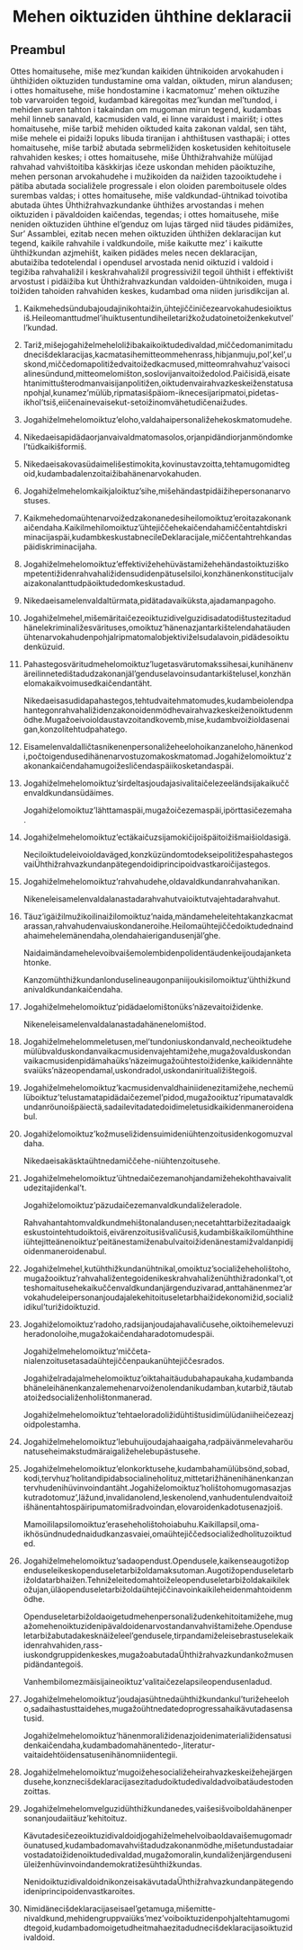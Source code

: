 <h1 align='center'>Mehen oiktuziden ühthine deklaracii</h1>
<h2>Preambul</h2>
<p>Ottes homaitusehe, miše mez’kundan kaikiden ühtnikoiden arvokahuden i ühthižiden oiktuziden tundustamine oma valdan, oiktuden, mirun alandusen; i
ottes homaitusehe, miše hondostamine i kacmatomuz’ mehen oiktuzihe tob varvaroiden tegoid, kudambad käregoitas mez’kundan mel’tundod, i mehiden suren tahton i takaindan om mugoman mirun tegend, kudambas mehil linneb sanavald, kacmusiden vald, ei linne varaidust i mairišt; i
ottes homaitusehe, miše tarbiž mehiden oiktuded kaita zakonan valdal, sen täht, miše mehele ei pidaiži lopuks libuda tiranijan i ahthištusen vasthapäi; i
ottes homaitusehe, miše tarbiž abutada sebrmeližiden kosketusiden kehitoitusele rahvahiden keskes; i
ottes homaitusehe, miše Ühthižrahvahiže mülüjad rahvahad vahvištoitiba käskkirjas ičeze uskondan mehiden päoiktuzihe, mehen personan arvokahudehe i mužikoiden da naižiden tazooiktudehe i pätiba abutada socialižele progressale i elon oloiden paremboitusele oldes surembas valdas; i
ottes homaitusehe, miše valdkundad-ühtnikad toivotiba abutada ühtes Ühthižrahvazkundanke ühthižes arvostandas i mehen oiktuziden i pävaldoiden kaičendas, tegendas; i
ottes homaitusehe, miše neniden oiktuziden ühthine el’genduz om lujas tärged niid täudes pidämižes,
Sur’ Assamblei,
ezitab necen mehen oiktuziden ühthižen deklaracijan kut tegend, kaikile rahvahile i valdkundoile, miše kaikutte mez’ i kaikutte ühthižkundan azjmehišt, kaiken pidädes meles necen deklaracijan, abutaižiba tedotelendal i opendusel arvostada nenid oiktuzid i valdoid i tegižiba rahvahaližil i keskrahvahaližil progressivižil tegoil ühthišt i effektivišt arvostust i pidäižiba kut Ühthižrahvazkundan valdoiden-ühtnikoiden, muga i toižiden tahoiden rahvahiden keskes, kudambad oma niiden jurisdikcijan al.</p>
<ol>
  <li>
    <p>Kaikmehedsündubajoudajinikohtaižin,ühtejiččiničezearvokahudesioiktusiš.Heileomanttudmel’ihuiktusentundiheiletarižkožudatoinetoiženkekutvel’l’kundad.</p>
  </li>
  <li>
    <p>Tariž,mišejogahiželmeheloližibakaikoiktudedivaldad,miččedomanimitadudnecišdeklaracijas,kacmatasihemitteommehenrass,hibjanmuju,pol’,kel’,uskond,miččedomapolitižedvaitoižedkacmused,mitteomrahvahuz’vaisocialinesündund,mitteomelomišton,soslovijanvaitoižedolod.Paičisidä,eisatehtanimittušterodmanvaisijanpolitižen,oiktudenvairahvazkeskeiženstatusanpohjal,kunamez’mülüb,ripmatasišpäiom-iknecesijaripmatoi,pidetas-ikhol’tsiš,eiičenainevaisekut-setoižinomvähetudičenaižudes.</p>
  </li>
  <li>
    <p>Jogahiželmehelomoiktuz’eloho,valdahaipersonaližehekoskmatomudehe.</p>
  </li>
  <li>
    <p>Nikedaeisapidädaorjanvaivaldmatomasolos,orjanpidändiorjanmöndomkel’tüdkaikišformiš.</p>
  </li>
  <li>
    <p>Nikedaeisakovasüdaimelišestimokita,kovinustavzoitta,tehtamugomidtegoid,kudambadalenzoitaižibahänenarvokahuden.</p>
  </li>
  <li>
    <p>Jogahiželmehelomkaikjaloiktuz’sihe,mišehändastpidäižihepersonanarvostuses.</p>
  </li>
  <li>
    <p>Kaikmehedomaühtenarvoižedzakonanedesiheilomoiktuz’eroitazakonankaičendaha.Kaikilmehilomoiktuz’ühtejiččehekaičendahamiččentahtdiskriminacijaspäi,kudambkeskustabnecileDeklaracijale,miččentahtrehkandaspäidiskriminacijaha.</p>
  </li>
  <li>
    <p>Jogahiželmehelomoiktuz’effektivižehehüvästamižehehändastoiktuziškompetentižidenrahvahaližidensudidenpätuselsiloi,konzhänenkonstitucijalvaizakonalanttudpäoiktudedomkeskustadud.</p>
  </li>
  <li>
    <p>Nikedaeisamelenvaldaltürmata,pidätadavaiküksta,ajadamanpagoho.</p>
  </li>
  <li>
    <p>Jogahiželmehel,mišemäritaičezeoiktuzidivelguzidisadatodištustezitadudhänelekriminaližesvärituses,omoiktuz’hänenazjantarkištelendahatäudenühtenarvokahudenpohjalripmatomalobjektiviželsudalavoin,pidädesoiktudenküzuid.</p>
  </li>
  <li>
    <p>Pahastegosväritudmehelomoiktuz’lugetasvärutomakssihesai,kunihänenväreilinnetedištadudzakonanjäl’genduselavoinsudantarkištelusel,konzhänelomakaikvoimusedkaičendantäht.</p>
    <p>Nikedaeisasudidapahastegos,tehtudvaitehmatomudes,kudambeiolendpahantegonrahvahaližidenzakonoidenmödhevairahvazkeskeiženoiktudenmödhe.Mugažoeivoioldaustavzoitandkovemb,mise,kudambvoižioldasenaigan,konzolitehtudpahatego.</p>
  </li>
  <li>
    <p>Eisamelenvaldalličtasnikenenpersonaližeheelohoikanzaneloho,hänenkodi,počtoigendusedihänenarvostuzomakoskmatomad.Jogahiželomoiktuz’zakonankaičendahamugoižesličendaspäiikosketandaspäi.</p>
  </li>
  <li>
    <p>Jogahiželmehelomoiktuz’sirdeltasjoudajasivalitaičelezeeländsijakaikuččenvaldkundansüdäimes.</p>
    <p>Jogahiželomoiktuz’lähttamaspäi,mugažoičezemaspäi,ipörttasičezemaha.</p>
  </li>
  <li>
    <p>Jogahiželmehelomoiktuz’ectäkaičuzsijamokičijoišpäitoižišmaišioldasigä.</p>
    <p>Neciloiktudeleivoioldaväged,konzküzündomtodekseipolitižespahastegosvaiÜhthižrahvazkundanpätegendoidiprincipoidvastkaroičijastegos.</p>
  </li>
  <li>
    <p>Jogahiželmehelomoiktuz’rahvahudehe,oldavaldkundanrahvahanikan.</p>
    <p>Nikeneleisamelenvaldalanastadarahvahutvaioiktutvajehtadarahvahut.</p>
  </li>
  <li>
    <p>Täuz’igäižilmužikoilinaižilomoiktuz’naida,mändameheleitehtakanzkacmatarassan,rahvahudenvaiuskondaneroihe.Heilomaühtejiččedoiktudednaindahaimehelemänendaha,olendahaierigandusenjäl’ghe.</p>
    <p>Naidaimändamehelevoibvaišemolembidenpolidentäudenkeijoudajanketahtonke.</p>
    <p>Kanzomühthižkundanlonduselineaugonpaniijoukisilomoiktuz’ühthižkundanivaldkundankaičendaha.</p>
  </li>
  <li>
    <p>Jogahiželmehelomoiktuz’pidädaelomištonüks’näzevaitoižidenke.</p>
    <p>Nikeneleisamelenvaldalanastadahänenelomištod.</p>
  </li>
  <li>
    <p>Jogahiželmehelommeletusen,mel’tundoniuskondanvald,necheoiktudehemülübvalduskondanvaikacmusidenvajehtamižehe,mugažovalduskondanvaikacmusidenpidämahaüks’näzeimugažoühtestoižidenke,kaikidennähtesvaiüks’näzeopendamal,uskondradol,uskondaniritualižištegoiš.</p>
  </li>
  <li>
    <p>Jogahiželmehelomoiktuz’kacmusidenvaldhainiidenezitamižehe,nechemülüboiktuz’telustamatapidädaičezemel’pidod,mugažooiktuz’ripumatavaldkundanröunoišpäiectä,sadailevitadatedoidimeletusidkaikidenmaneroidenabul.</p>
  </li>
  <li>
    <p>Jogahiželomoiktuz’kožmuseližidensuimideniühtenzoitusidenkogomuzvaldaha.</p>
    <p>Nikedaeisakäsktaühtnedamiččehe-niühtenzoitusehe.</p>
  </li>
  <li>
    <p>Jogahiželmehelomoiktuz’ühtnedaičezemanohjandamižehekohthavaivalitudezitajidenkal’t.</p>
    <p>Jogahiželomoiktuz’päzudaičezemanvaldkundaliželeradole.</p>
    <p>Rahvahantahtomvaldkundmehištonalandusen;necetahttarbižezitadaaigkeskustointehtudoiktoiš,eivärenzoitusišvaličusiš,kudambiškaikilomühthineiühtejitteänenoiktuz’peitänestamiženabulvaitoižidenänestamižvaldanpidijoidenmaneroidenabul.</p>
  </li>
  <li>
    <p>Jogahiželmehel,kutühthižkundanühtnikal,omoiktuz’socialižeheholištoho,mugažooiktuz’rahvahaližentegoidenikeskrahvahaliženühthižradonkal’t,otteshomaitusehekaikuččenvaldkundanjärgenduzivarad,anttahänenmez’arvokahudeleipersonanjoudajalekehitoituseletarbhaižidekonomižid,socialižidikul’turižidoiktuzid.</p>
  </li>
  <li>
    <p>Jogahiželomoiktuz’radoho,radsijanjoudajahavaličusehe,oiktoihemelevuziheradonoloihe,mugažokaičendaharadotomudespäi.</p>
    <p>Jogahiželmehelomoiktuz’miččeta-nialenzoitusetasadaühtejiččenpaukanühtejiččesrados.</p>
    <p>Jogahiželradajalmehelomoiktuz’oiktahaitäudubahapaukaha,kudambandabhäneleihänenkanzalemehenarvoiženolendanikudamban,kutarbiž,täutabatoižedsocialiženholištonmanerad.</p>
    <p>Jogahiželmehelomoiktuz’tehtaeloradoližidühtištusidimülüdaniiheičezeazjoidpolestamha.</p>
  </li>
  <li>
    <p>Jogahiželmehelomoiktuz’lebuhuijoudajahaaigaha,radpäivänmelevaharöunatuseheimakstudmäraigaližehelebupästusehe.</p>
  </li>
  <li>
    <p>Jogahiželmehelomoiktuz’elonkorktusehe,kudambahamülübsönd,sobad,kodi,tervhuz’holitandipidabsocialineholituz,mittetarižhänenihänenkanzantervhudenihüvinvoindantäht.Jogahiželomoiktuz’holištohomugomasazjaskutradotomuz’,läžund,invalidanolend,leskenolend,vanhudentulendvaitoižišhänentahtospäiripumatomišradvoindan,elovaroidenkadotusenazjoiš.</p>
    <p>Mamoililapsilomoiktuz’eraseheholištohoiabuhu.Kaikillapsil,oma-ikhösündnudednaidudkanzasvaiei,omaühtejiččedsocialižedholituzoiktuded.</p>
  </li>
  <li>
    <p>Jogahiželmehelomoiktuz’sadaopendust.Opendusele,kaikenseaugotižopenduseleikeskopenduseletarbižoldamaksutoman.Augotižopenduseletarbižoldatarbhaižen.Tehniželeitedomahtoiželeopenduseletarbižoldakaikilekožujan,üläopenduseletarbižoldaühtejiččinavoinkaikileheidenmahtoidenmödhe.</p>
    <p>Openduseletarbižoldaoigetudmehenpersonaližudenkehitoitamižehe,mugažomehenoiktuzidenipävaldoidenarvostandanvahvištamižehe.Openduseletarbižabutadakesknäiželeel’gendusele,tirpandamiželeisebrastuselekaikidenrahvahiden,rass-iuskondgruppidenkeskes,mugažoabutadaÜhthižrahvazkundankožmusenpidändantegoiš.</p>
    <p>Vanhembilomezmäisijaineoiktuz’valitaičezelapsileopendusenladud.</p>
  </li>
  <li>
    <p>Jogahiželmehelomoiktuz’joudajasühtnedaühthižkundankul’turižeheeloho,sadaihastusttaidehes,mugažoühtnedatedoprogressahaikävutadasensatusid.</p>
    <p>Jogahiželmehelomoiktuz’hänenmoraližidenazjoidenimaterialižidensatusidenkaičendaha,kudambadomahänentedo-,literatur-vaitaidehtöidensatusenihänomniidentegii.</p>
  </li>
  <li>
    <p>Jogahiželmehelomoiktuz’mugoižehesocialižeheirahvazkeskeižehejärgendusehe,konznecišdeklaracijasezitadudoiktudedivaldadvoibatäudestodenzoittas.</p>
  </li>
  <li>
    <p>Jogahiželmehelomvelguzidühthižkundanedes,vaišesišvoiboldahänenpersonanjoudaiitäuz’kehitoituz.</p>
    <p>Kävutadesičezeoiktuzidivaldoidjogahiželmehelvoibaoldavaišemugomadröunatused,kudambadomavahvištadudzakonanmödhe,mišetundustadaiarvostadatoižidenoiktudedivaldad,mugažomoralin,kundaliženjärgenduseniüleiženhüvinvoindandemokratižesühthižkundas.</p>
    <p>NenidoiktuzidivaldoidnikonzeisakävutadaÜhthižrahvazkundanpätegendoideniprincipoidenvastkaroites.</p>
  </li>
  <li>
    <p>Nimidänecišdeklaracijaseisael’getamuga,mišemitte-nivaldkund,mehidengruppvaiüks’mez’voiboiktuzidenpohjaltehtamugomidtegoid,kudambadomoigetudheitmahaezitadudnecišdeklaracijasoiktuzidivaldoid.</p>
  </li>
</ol>